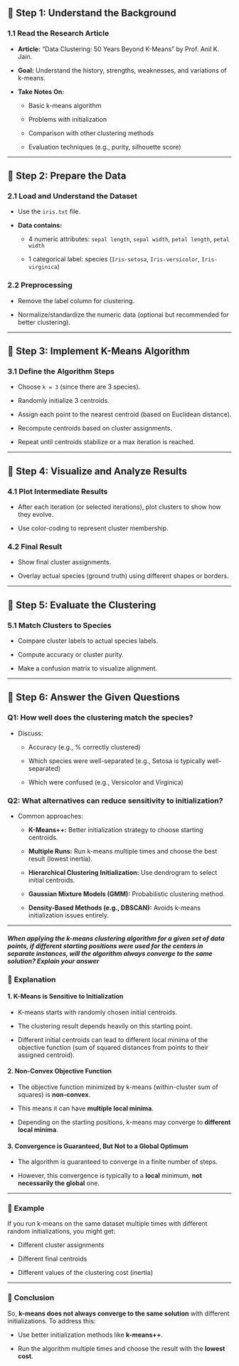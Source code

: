## 🔹 **Step 1: Understand the Background**

### 1.1 Read the Research Article

- **Article:** “Data Clustering: 50 Years Beyond K-Means” by Prof. Anil K. Jain.
    
- **Goal:** Understand the history, strengths, weaknesses, and variations of k-means.
    
- **Take Notes On:**
    
    - Basic k-means algorithm
        
    - Problems with initialization
        
    - Comparison with other clustering methods
        
    - Evaluation techniques (e.g., purity, silhouette score)
        

---

## 🔹 **Step 2: Prepare the Data**

### 2.1 Load and Understand the Dataset

- Use the `iris.txt` file.
    
- **Data contains:**
    
    - 4 numeric attributes: `sepal length`, `sepal width`, `petal length`, `petal width`
        
    - 1 categorical label: species (`Iris-setosa`, `Iris-versicolor`, `Iris-virginica`)
        

### 2.2 Preprocessing

- Remove the label column for clustering.
    
- Normalize/standardize the numeric data (optional but recommended for better clustering).
    

---

## 🔹 **Step 3: Implement K-Means Algorithm**

### 3.1 Define the Algorithm Steps

- Choose `k = 3` (since there are 3 species).
    
- Randomly initialize 3 centroids.
    
- Assign each point to the nearest centroid (based on Euclidean distance).
    
- Recompute centroids based on cluster assignments.
    
- Repeat until centroids stabilize or a max iteration is reached.
    

---

## 🔹 **Step 4: Visualize and Analyze Results**

### 4.1 Plot Intermediate Results

- After each iteration (or selected iterations), plot clusters to show how they evolve.
    
- Use color-coding to represent cluster membership.
    

### 4.2 Final Result

- Show final cluster assignments.
    
- Overlay actual species (ground truth) using different shapes or borders.
    

---

## 🔹 **Step 5: Evaluate the Clustering**

### 5.1 Match Clusters to Species

- Compare cluster labels to actual species labels.
    
- Compute accuracy or cluster purity.
    
- Make a confusion matrix to visualize alignment.
    

---

## 🔹 **Step 6: Answer the Given Questions**

### Q1: **How well does the clustering match the species?**

- Discuss:
    
    - Accuracy (e.g., % correctly clustered)
        
    - Which species were well-separated (e.g., Setosa is typically well-separated)
        
    - Which were confused (e.g., Versicolor and Virginica)
        

### Q2: **What alternatives can reduce sensitivity to initialization?**

- Common approaches:
    
    - **K-Means++:** Better initialization strategy to choose starting centroids.
        
    - **Multiple Runs:** Run k-means multiple times and choose the best result (lowest inertia).
        
    - **Hierarchical Clustering Initialization:** Use dendrogram to select initial centroids.
        
    - **Gaussian Mixture Models (GMM):** Probabilistic clustering method.
        
    - **Density-Based Methods (e.g., DBSCAN):** Avoids k-means initialization issues entirely.
        

---
#### *When applying the k-means clustering algorithm for a given set of data points, if different starting positions were used for the centers in separate instances, will the algorithm always converge to the same solution? Explain your answer*

### 🔹 **Explanation**

#### 1. **K-Means is Sensitive to Initialization**

- K-means starts with randomly chosen initial centroids.
    
- The clustering result depends heavily on this starting point.
    
- Different initial centroids can lead to different local minima of the objective function (sum of squared distances from points to their assigned centroid).
    

#### 2. **Non-Convex Objective Function**

- The objective function minimized by k-means (within-cluster sum of squares) is **non-convex**.
    
- This means it can have **multiple local minima**.
    
- Depending on the starting positions, k-means may converge to **different local minima**.
    

#### 3. **Convergence is Guaranteed, But Not to a Global Optimum**

- The algorithm is guaranteed to converge in a finite number of steps.
    
- However, this convergence is typically to a **local** minimum, **not necessarily the global** one.
    

---

### 🔹 **Example**

If you run k-means on the same dataset multiple times with different random initializations, you might get:

- Different cluster assignments
    
- Different final centroids
    
- Different values of the clustering cost (inertia)
    

---

### 🔹 **Conclusion**

So, **k-means does not always converge to the same solution** with different initializations. To address this:

- Use better initialization methods like **k-means++**.
    
- Run the algorithm multiple times and choose the result with the **lowest cost**.